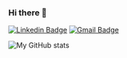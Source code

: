 ### Hi there 👋

[![Linkedin Badge](https://img.shields.io/badge/-vladislav-lischyna?style=flat-square&labelColor=blue&&color=blue&logo=Linkedin&logoColor=white&link=https://www.linkedin.com/in/vladislav-lischyna/)](https://www.linkedin.com/in/vladislav-lischyna/)
[![Gmail Badge](https://img.shields.io/badge/-duskone39@gmail.com-c14438?style=flat-square&logo=Gmail&logoColor=white&link=mailto:duskone39@gmail.com)](mailto:duskone39@gmail.com)

<!--
**VladyslavLishchyna/VladyslavLishchyna** is a ✨ _special_ ✨ repository because its `README.md` (this file) appears on your GitHub profile.

Here are some ideas to get you started:

- 🔭 I’m currently working on ...
- 🌱 I’m currently learning ...
- 👯 I’m looking to collaborate on ...
- 🤔 I’m looking for help with ...
- 💬 Ask me about ...
- 📫 How to reach me: ...
- 😄 Pronouns: ...
- ⚡ Fun fact: ...
-->

<img alt="My GitHub stats"
src="https://github-readme-stats.vercel.app/api?username=VladyslavLishchyna&show_icons=true&theme=transparent"/>
